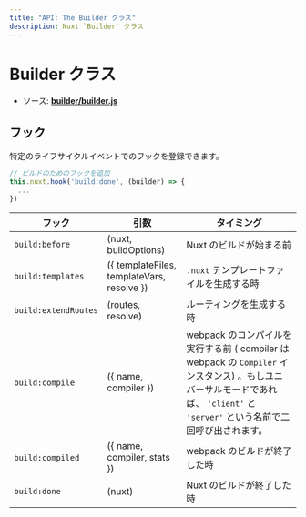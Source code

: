 ```yaml
---
title: "API: The Builder クラス"
description: Nuxt `Builder` クラス
---
```


# Builder クラス

- ソース: **[builder/builder.js](https://github.com/nuxt/nuxt.js/blob/dev/packages/builder/src/builder.js)**


## フック

特定のライフサイクルイベントでのフックを登録できます。

```js
// ビルドのためのフックを追加
this.nuxt.hook('build:done', (builder) => {
  ...
})
```

フック               | 引数                                       | タイミング
---------------------|--------------------------------------------|----------------------------------------------------------------------------------------------------------------------------------------
`build:before`       | (nuxt, buildOptions)                       | Nuxt のビルドが始まる前
`build:templates`    | ({ templateFiles, templateVars, resolve }) | `.nuxt` テンプレートファイルを生成する時
`build:extendRoutes` | (routes, resolve)                          | ルーティングを生成する時
`build:compile`      | ({ name, compiler })                       | webpack のコンパイルを実行する前 ( compiler は webpack の `Compiler` インスタンス) 。もしユニバーサルモードであれば、 `'client'` と `'server'` という名前で二回呼び出されます。
`build:compiled`     | ({ name, compiler, stats })                | webpack のビルドが終了した時
`build:done`         | (nuxt)                                     | Nuxt のビルドが終了した時
